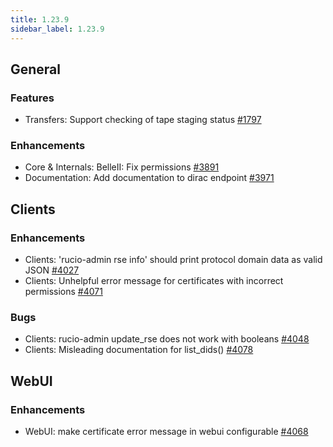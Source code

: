 ```yaml
---
title: 1.23.9
sidebar_label: 1.23.9
---
```


## General

### Features

- Transfers: Support checking of tape staging status [#1797](https://github.com/rucio/rucio/issues/1797)

### Enhancements

- Core & Internals: BelleII: Fix permissions [#3891](https://github.com/rucio/rucio/issues/3891)
- Documentation: Add documentation to dirac endpoint [#3971](https://github.com/rucio/rucio/issues/3971)

## Clients

### Enhancements

- Clients: 'rucio-admin rse info' should print protocol domain data as valid JSON [#4027](https://github.com/rucio/rucio/issues/4027)
- Clients: Unhelpful error message for certificates with incorrect permissions [#4071](https://github.com/rucio/rucio/issues/4071)

### Bugs

- Clients: rucio-admin update_rse does not work with booleans [#4048](https://github.com/rucio/rucio/issues/4048)
- Clients: Misleading documentation for list_dids() [#4078](https://github.com/rucio/rucio/issues/4078)

## WebUI

### Enhancements

- WebUI: make certificate error message in webui configurable [#4068](https://github.com/rucio/rucio/issues/4068)
